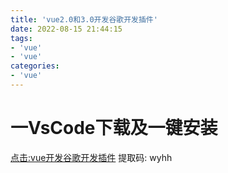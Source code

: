 ```yaml
---
title: 'vue2.0和3.0开发谷歌开发插件'
date: 2022-08-15 21:44:15
tags:
- 'vue'
- 'vue'
categories:
- 'vue'
---
```



# 一VsCode下载及一键安装
[点击:vue开发谷歌开发插件](https://pan.baidu.com/s/1j45Anm5vjaceArwrcWVX5Q)
提取码: wyhh

